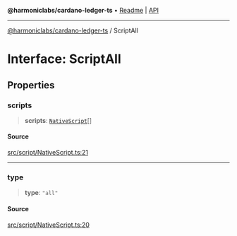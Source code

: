 **@harmoniclabs/cardano-ledger-ts** • [Readme](../Introduction) \| [API](../globals)

***

[@harmoniclabs/cardano-ledger-ts](../Introduction) / ScriptAll

# Interface: ScriptAll

## Properties

### scripts

> **scripts**: [`NativeScript`](../type-aliases/NativeScript)[]

#### Source

[src/script/NativeScript.ts:21](https://github.com/HarmonicLabs/cardano-ledger-ts/blob/d1659b0/src/script/NativeScript.ts#L21)

***

### type

> **type**: `"all"`

#### Source

[src/script/NativeScript.ts:20](https://github.com/HarmonicLabs/cardano-ledger-ts/blob/d1659b0/src/script/NativeScript.ts#L20)
